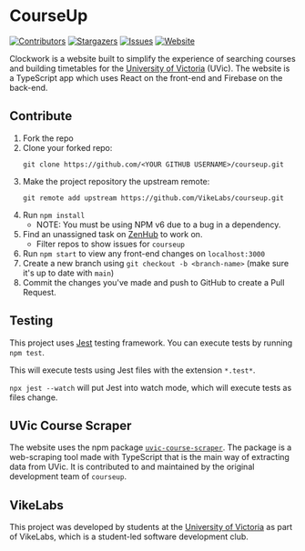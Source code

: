 # CourseUp
[![Contributors][contributors-shield]][contributors-link]
[![Stargazers][stars-shield]][stars-link]
[![Issues][issues-shield]][issues-link]
[![Website][website-shield]][website-link]

Clockwork is a website built to simplify the experience of searching courses and building timetables for the [University of Victoria](https://uvic.ca) (UVic). The website is a TypeScript app which uses React on the front-end and Firebase on the back-end.

## Contribute
1. Fork the repo
2. Clone your forked repo:
    ```
    git clone https://github.com/<YOUR GITHUB USERNAME>/courseup.git
    ```
3. Make the project repository the upstream remote:
    ```
    git remote add upstream https://github.com/VikeLabs/courseup.git
    ```
4. Run `npm install`
    * NOTE: You must be using NPM v6 due to a bug in a dependency.
4. Find an unassigned task on [ZenHub](https://app.zenhub.com/workspaces/team-schedule-courses-5f973f50ae36d70012eb5b2e/board?repos=216653028) to work on.
    * Filter repos to show issues for `courseup`
5. Run `npm start` to view any front-end changes on `localhost:3000`
6. Create a new branch using `git checkout -b <branch-name>` (make sure it's up to date with `main`)
7. Commit the changes you've made and push to GitHub to create a Pull Request.

## Testing

This project uses [Jest](https://jestjs.io/) testing framework. You can execute tests by running `npm test`.

This will execute tests using Jest files with the extension `*.test*`.

`npx jest --watch` will put Jest into watch mode, which will execute tests as files change.

## UVic Course Scraper

The website uses the npm package [`uvic-course-scraper`](https://github.com/VikeLabs/uvic-course-scraper). The package is a web-scraping tool made with TypeScript that is the main way of extracting data from UVic. It is contributed to and maintained by the original development team of `courseup`.

<!-- MARKDOWN LINKS & IMAGES -->
[contributors-shield]: https://img.shields.io/github/contributors/VikeLabs/courseup?style=flat
[contributors-link]: https://github.com/VikeLabs/courseup/graphs/contributors
[stars-shield]: https://img.shields.io/github/stars/VikeLabs/courseup?style=flat
[stars-link]: https://github.com/VikeLabs/courseup/stargazers
[issues-shield]: https://img.shields.io/github/issues/VikeLabs/courseup
[issues-link]: https://github.com/VikeLabs/courseup/issues
[website-shield]: https://img.shields.io/website?url=https%3A%2F%2Fcourseup.vikelabs.dev%2F
[website-link]: https://courseup.vikelabs.dev/

## VikeLabs
This project was developed by students at the [University of Victoria](https://www.uvic.ca) as part of VikeLabs, which is a student-led software development club.